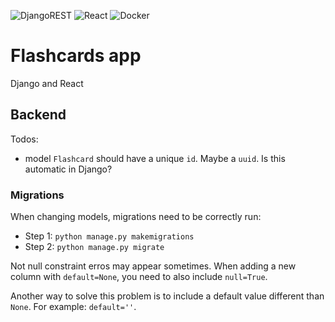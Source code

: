 ![DjangoREST](https://img.shields.io/badge/DJANGO-REST-ff1709?style=for-the-badge&logo=django&logoColor=white&color=ff1709&labelColor=gray) ![React](https://img.shields.io/badge/react-%2320232a.svg?style=for-the-badge&logo=react&logoColor=%2361DAFB) ![Docker](https://img.shields.io/badge/docker-%230db7ed.svg?style=for-the-badge&logo=docker&logoColor=white)

# Flashcards app

Django and React

## Backend

Todos:

* model `Flashcard` should have a unique `id`. Maybe a `uuid`. Is this automatic in Django?

### Migrations

When changing models, migrations need to be correctly run:

* Step 1: `python manage.py makemigrations`
* Step 2: `python manage.py migrate`

Not null constraint erros may appear sometimes. When adding a new column with `default=None`, you need to also include `null=True`.

Another way to solve this problem is to include a default value different than `None`. For example: `default=''`.